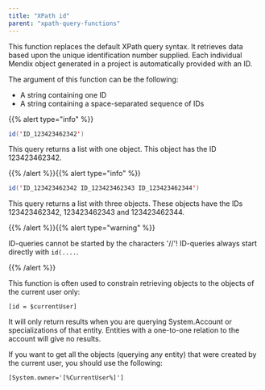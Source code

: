 ```yaml
---
title: "XPath id"
parent: "xpath-query-functions"
---
```


This function replaces the default XPath query syntax. It retrieves data based upon the unique identification number supplied. Each individual Mendix object generated in a project is automatically provided with an ID.

The argument of this function can be the following:

* A string containing one ID
* A string containing a space-separated sequence of IDs

{{% alert type="info" %}}

```java
id('ID_123423462342')
```

This query returns a list with one object. This object has the ID 123423462342.

{{% /alert %}}{{% alert type="info" %}}

```java
id('ID_123423462342 ID_123423462343 ID_123423462344')
```

This query returns a list with three objects. These objects have the IDs 123423462342, 123423462343 and 123423462344.

{{% /alert %}}{{% alert type="warning" %}}

ID-queries cannot be started by the characters '//'! ID-queries always start directly with `id(....`.

{{% /alert %}}

This function is often used to constrain retrieving objects to the objects of the current user only:

`[id = $currentUser]`

It will only return results when you are querying System.Account or specializations of that entity. Entities with a one-to-one relation to the account will give no results.

If you want to get all the objects (querying any entity) that were created by the current user, you should use the following:

`[System.owner='[%CurrentUser%]']`